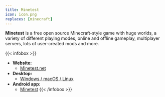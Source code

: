 ```yaml
---
title: Minetest
icon: icon.png
replaces: [minecraft]
---
```


**Minetest** is a free open source  Minecraft-style game with huge worlds, a variety of different playing modes, online and offline gameplay, multiplayer servers, lots of user-created mods and more.

{{< infobox >}}
- **Website:**
    - [Minetest.net](https://www.minetest.net/)
- **Desktop:**
    - [Windows / macOS / Linux](https://www.minetest.net/downloads/)
- **Android app:**
    - [Minetest](https://play.google.com/store/apps/details?id=net.minetest.minetest)
{{< /infobox >}}
